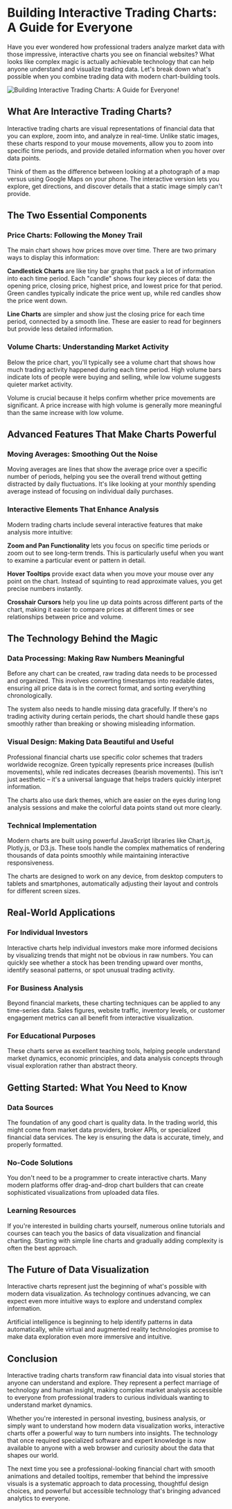 # Building Interactive Trading Charts: A Guide for Everyone

Have you ever wondered how professional traders analyze market data with those impressive, interactive charts you see on financial websites? What looks like complex magic is actually achievable technology that can help anyone understand and visualize trading data. Let's break down what's possible when you combine trading data with modern chart-building tools.

![Building Interactive Trading Charts: A Guide for Everyone!](/docs/Automation/images/BuildingInteractiveTradingCharts.png.png "Building Interactive Trading Charts: A Guide for Everyone")

## What Are Interactive Trading Charts?

Interactive trading charts are visual representations of financial data that you can explore, zoom into, and analyze in real-time. Unlike static images, these charts respond to your mouse movements, allow you to zoom into specific time periods, and provide detailed information when you hover over data points.

Think of them as the difference between looking at a photograph of a map versus using Google Maps on your phone. The interactive version lets you explore, get directions, and discover details that a static image simply can't provide.

## The Two Essential Components

### Price Charts: Following the Money Trail

The main chart shows how prices move over time. There are two primary ways to display this information:

**Candlestick Charts** are like tiny bar graphs that pack a lot of information into each time period. Each "candle" shows four key pieces of data: the opening price, closing price, highest price, and lowest price for that period. Green candles typically indicate the price went up, while red candles show the price went down.

**Line Charts** are simpler and show just the closing price for each time period, connected by a smooth line. These are easier to read for beginners but provide less detailed information.

### Volume Charts: Understanding Market Activity

Below the price chart, you'll typically see a volume chart that shows how much trading activity happened during each time period. High volume bars indicate lots of people were buying and selling, while low volume suggests quieter market activity.

Volume is crucial because it helps confirm whether price movements are significant. A price increase with high volume is generally more meaningful than the same increase with low volume.

## Advanced Features That Make Charts Powerful

### Moving Averages: Smoothing Out the Noise

Moving averages are lines that show the average price over a specific number of periods, helping you see the overall trend without getting distracted by daily fluctuations. It's like looking at your monthly spending average instead of focusing on individual daily purchases.

### Interactive Elements That Enhance Analysis

Modern trading charts include several interactive features that make analysis more intuitive:

**Zoom and Pan Functionality** lets you focus on specific time periods or zoom out to see long-term trends. This is particularly useful when you want to examine a particular event or pattern in detail.

**Hover Tooltips** provide exact data when you move your mouse over any point on the chart. Instead of squinting to read approximate values, you get precise numbers instantly.

**Crosshair Cursors** help you line up data points across different parts of the chart, making it easier to compare prices at different times or see relationships between price and volume.

## The Technology Behind the Magic

### Data Processing: Making Raw Numbers Meaningful

Before any chart can be created, raw trading data needs to be processed and organized. This involves converting timestamps into readable dates, ensuring all price data is in the correct format, and sorting everything chronologically.

The system also needs to handle missing data gracefully. If there's no trading activity during certain periods, the chart should handle these gaps smoothly rather than breaking or showing misleading information.

### Visual Design: Making Data Beautiful and Useful

Professional financial charts use specific color schemes that traders worldwide recognize. Green typically represents price increases (bullish movements), while red indicates decreases (bearish movements). This isn't just aesthetic – it's a universal language that helps traders quickly interpret information.

The charts also use dark themes, which are easier on the eyes during long analysis sessions and make the colorful data points stand out more clearly.

### Technical Implementation

Modern charts are built using powerful JavaScript libraries like Chart.js, Plotly.js, or D3.js. These tools handle the complex mathematics of rendering thousands of data points smoothly while maintaining interactive responsiveness.

The charts are designed to work on any device, from desktop computers to tablets and smartphones, automatically adjusting their layout and controls for different screen sizes.

## Real-World Applications

### For Individual Investors

Interactive charts help individual investors make more informed decisions by visualizing trends that might not be obvious in raw numbers. You can quickly see whether a stock has been trending upward over months, identify seasonal patterns, or spot unusual trading activity.

### For Business Analysis

Beyond financial markets, these charting techniques can be applied to any time-series data. Sales figures, website traffic, inventory levels, or customer engagement metrics can all benefit from interactive visualization.

### For Educational Purposes

These charts serve as excellent teaching tools, helping people understand market dynamics, economic principles, and data analysis concepts through visual exploration rather than abstract theory.

## Getting Started: What You Need to Know

### Data Sources

The foundation of any good chart is quality data. In the trading world, this might come from market data providers, broker APIs, or specialized financial data services. The key is ensuring the data is accurate, timely, and properly formatted.

### No-Code Solutions

You don't need to be a programmer to create interactive charts. Many modern platforms offer drag-and-drop chart builders that can create sophisticated visualizations from uploaded data files.

### Learning Resources

If you're interested in building charts yourself, numerous online tutorials and courses can teach you the basics of data visualization and financial charting. Starting with simple line charts and gradually adding complexity is often the best approach.

## The Future of Data Visualization

Interactive charts represent just the beginning of what's possible with modern data visualization. As technology continues advancing, we can expect even more intuitive ways to explore and understand complex information.

Artificial intelligence is beginning to help identify patterns in data automatically, while virtual and augmented reality technologies promise to make data exploration even more immersive and intuitive.

## Conclusion

Interactive trading charts transform raw financial data into visual stories that anyone can understand and explore. They represent a perfect marriage of technology and human insight, making complex market analysis accessible to everyone from professional traders to curious individuals wanting to understand market dynamics.

Whether you're interested in personal investing, business analysis, or simply want to understand how modern data visualization works, interactive charts offer a powerful way to turn numbers into insights. The technology that once required specialized software and expert knowledge is now available to anyone with a web browser and curiosity about the data that shapes our world.

The next time you see a professional-looking financial chart with smooth animations and detailed tooltips, remember that behind the impressive visuals is a systematic approach to data processing, thoughtful design choices, and powerful but accessible technology that's bringing advanced analytics to everyone.